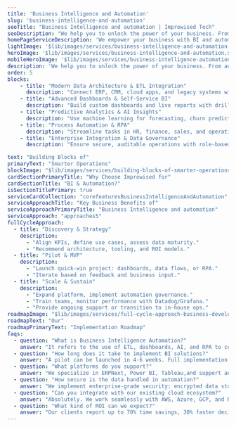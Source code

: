 ```yaml
---
title: 'Business Intelligence and Automation'
slug: 'business-intelligence-and-automation'
seoTitle: "Business Intelligence and automation | Improwised Tech"
seoDescription: "We help you to unlock the power of your business. From automated dashboards to real-time alerts, our BI and automation tools simplify decisions and reduce manual work - so that you can act faster and smarter."
homePageServiceDescription: 'We empower your business with BI and automation tools that simplify decisions, reduce manual work, and enable faster, smarter action.'
lightImage: '$lib/images/services/business-intelligence-and-automation-service.svg'
heroImage: '$lib/images/services/business-intelligence-and-automation.svg'
mobileHeroImage: '$lib/images/services/business-intelligence-automation-mobile-hero.svg'
description: 'We help you to unlock the power of your business. From automated dashboards to real-time alerts, our BI and automation tools simplify decisions and reduce manual work - so that you can act faster and smarter.'
order: 5
blocks: 
    - title: "Modern Data Architecture & ETL Integration"
      description: "Connect ERP, CRM, cloud apps, and legacy systems with structured pipelines. Automate real-time and batch data workflows for unified, accessible insights."
    - title: "Advanced Dashboards & Self-Service BI"
      description: "Build custom dashboards and live reports with drill-down and mobile access. Enable departments to track KPIs and make decisions without IT dependency."
    - title: "Predictive Analytics & AI Insights"
      description: "Use machine learning for forecasting, churn prediction, and anomaly detection.Support data science workflows with Python/R integrations for actionable insights."
    - title: "Process Automation & RPA"
      description: "Streamline tasks in HR, finance, sales, and operations with bots and automation. Accelerate workflows like onboarding, invoicing, and reporting—reducing manual effort."
    - title: "Enterprise Integration & Data Governance"
      description: "Ensure secure, auditable operations with role-based access and encryption. Maintain compliance with GDPR, HIPAA, SOC 2, and enable data lineage and metadata control."

text: "Building Blocks of"
primaryText: "Smarter Operations"
blockImage: "$lib/images/services/building-blocks-of-smarter-operations.svg"
cardSectionPrimaryTitle: "Why Choose Improwised for"
cardSectionTitle: "BI & Automation?"
isSectionTitlePrimary: true
serviceCardCollection: "corefeaturesBusinessIntelligenceAndAutomation"
serviceApproachTitle: "Key Business Benefits of"
serviceApproachPrimaryTitle: "Business Intelligence and automation"
serviceApproach: "approaches5"
fullCycleApproach:
  - title: "Discovery & Strategy"
    description:
      - "Align KPIs, define use cases, assess data maturity."
      - "Recommend architecture, tooling, and ROI models."
  - title: "Pilot & MVP"
    description:
      - "Launch quick-win project: dashboards, data flows, or RPA."
      - "Iterate based on feedback and business input."
  - title: "Scale & Sustain"
    description:
      - "Expand platform, implement automation governance."
      - "Train teams, monitor performance with Datadog/Grafana."
      - "Provide ongoing support or transition to in-house ops."
roadmapImage: "$lib/images/services/full-cycle-approach-business-development.svg"
roadmapText: "Our"
roadmapPrimaryText: "Implementation Roadmap"
faqs:
  - question: "What is Business Intelligence Automation?"
    answer: "It refers to the use of ETL, dashboards, AI, and RPA to collect, process, and present data insights automatically—reducing manual work and increasing speed-to-insight."
  - question: "How long does it take to implement BI solutions?"
    answer: "A pilot can be launched in 4-6 weeks. Full implementation may take 3-6 months depending on integration scope and data complexity."
  - question: "What platforms do you support?"
    answer: "We specialize in ERPNext, Power BI, Tableau,and support automation with Python-based tools."
  - question: "How secure is the data handled in automation?"
    answer: "We implement enterprise-grade security: encrypted data storage, RBAC, audit logs, and full compliance with SOC 2, GDPR, and industry standards."
  - question: "Can you integrate with our existing cloud ecosystem?"
    answer: "Absolutely. We work seamlessly with AWS, Azure, GCP, and hybrid infrastructures."
  - question: "What kind of ROI can we expect?"
    answer: "Our clients report up to 70% time savings, 30% faster decisions, and reduced operational costs—often visible within the first 90 days."
---
```

